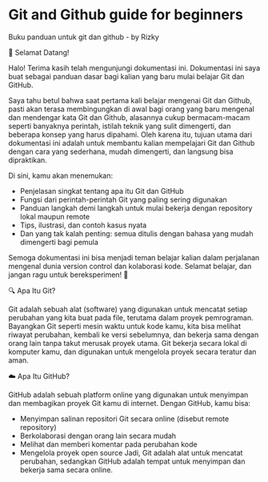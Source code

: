 # Git and Github guide for beginners
Buku panduan untuk git dan github - by Rizky

👋 Selamat Datang!

Halo! Terima kasih telah mengunjungi dokumentasi ini.
Dokumentasi ini saya buat sebagai panduan dasar bagi kalian yang baru mulai belajar Git dan GitHub.

Saya tahu betul bahwa saat pertama kali belajar mengenai Git dan Github, pasti akan terasa membingungkan di awal bagi orang yang baru mengenal dan mendengar kata Git dan Github, alasannya cukup bermacam-macam seperti banyaknya perintah, istilah teknik yang sulit dimengerti, dan beberapa konsep yang harus dipahami. Oleh karena itu, tujuan utama dari dokumentasi ini adalah untuk membantu kalian mempelajari Git dan Github dengan cara yang sederhana, mudah dimengerti, dan langsung bisa dipraktikan.

Di sini, kamu akan menemukan:
- Penjelasan singkat tentang apa itu Git dan GitHub
- Fungsi dari perintah-perintah Git yang paling sering digunakan
- Panduan langkah demi langkah untuk mulai bekerja dengan repository lokal maupun remote
- Tips, ilustrasi, dan contoh kasus nyata
- Dan yang tak kalah penting: semua ditulis dengan bahasa yang mudah dimengerti bagi pemula

Semoga dokumentasi ini bisa menjadi teman belajar kalian dalam perjalanan mengenal dunia version control dan kolaborasi kode. Selamat belajar, dan jangan ragu untuk bereksperimen! 🚀

🔍 Apa Itu Git?

Git adalah sebuah alat (software) yang digunakan untuk mencatat setiap perubahan yang kita buat pada file, terutama dalam proyek pemrograman.
Bayangkan Git seperti mesin waktu untuk kode kamu, kita bisa melihat riwayat perubahan, kembali ke versi sebelumnya, dan bekerja sama dengan orang lain tanpa takut merusak proyek utama.
Git bekerja secara lokal di komputer kamu, dan digunakan untuk mengelola proyek secara teratur dan aman.

☁️ Apa Itu GitHub?

GitHub adalah sebuah platform online yang digunakan untuk menyimpan dan membagikan proyek Git kamu di internet.
Dengan GitHub, kamu bisa:
- Menyimpan salinan repositori Git secara online (disebut remote repository)
- Berkolaborasi dengan orang lain secara mudah
- Melihat dan memberi komentar pada perubahan kode
- Mengelola proyek open source
Jadi, Git adalah alat untuk mencatat perubahan,
sedangkan GitHub adalah tempat untuk menyimpan dan bekerja sama secara online.


